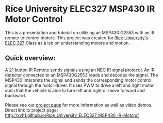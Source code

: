 Rice University ELEC327 MSP430 IR Motor Control
===============================================

This is a presentation and tutorial on utilizing an MSP430 G2553 with an IR remote to control motors.
This project was created for [Rice University's](http://rice.edu) [ELEC 327](http://elec327.github.io/) Class as a lab on understanding motors and motion.

Quick overview: 
----------------
A 21 button IR Remote sends signals using an NEC IR signal protocol. An IR detector connected to an MSP430G2553 reads and decodes the signal.
The MSP430 interprets the signal and sends the corresponding motor control signal through the motor driver. It uses PWM to drive a left and right motor such that the vehicle is able to turn left and right or move forward and backward.

Please see our [project page](http://xyh1.github.io/Rice_University_ELEC327_MSP430_IR-Motors/) for more information as well as video demos.
Direct link to project page: http://xyh1.github.io/Rice_University_ELEC327_MSP430_IR-Motors/
